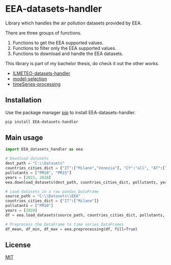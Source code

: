 # EEA-datasets-handler
Library which handles the air pollution datasets provided by EEA.

There are three groups of functions.
1. Functions to get the EEA supported values.
2. Functions to filter only the EEA supported values.
3. Functions to download and handle the EEA datasets.
    
This library is part of my bachelor thesis, do check it out the other works.
- [ILMETEO-datasets-handler](https://github.com/EnricoPittini/ILMETEO-datasets-handler) 
- [model-selection](https://github.com/EnricoPittini/model-selection) 
- [timeSeries-processing](https://github.com/EnricoPittini/timeSeries-processing) 

## Installation
Use the package manager [pip](https://pip.pypa.io/en/stable/) to install EEA-datasets-handler.

```bash
pip install EEA-datasets-handler
```

## Main usage

```python
import EEA_datasets_handler as eea 

# Download datasets
dest_path = "C:\\Datasets"
countries_cities_dict = {"IT":["Milano","Venezia"], "CY":"all", "AT":["Lienz","Linz","Wien"], "GB":["London"]}
pollutants = ["PM10", "PM15"]
years = [2015, 2020]
eea.download_datasets(dest_path, countries_cities_dict, pollutants, years)

# Load datasets in a raw pandas DataFrame
source_path = "C:\\Datasets\\EEA"
countries_cities_dict = {"IT":["Milano"]}
pollutants = ["PM10"]
years = [2020] 
df = eea.load_datasets(source_path, countries_cities_dict, pollutants, years)

# Preprocess the DataFrame to time series DataFrames
df_mean, df_min, df_max = eea.preprocessing(df, fill=True)
```

## License
[MIT](https://choosealicense.com/licenses/mit/)
